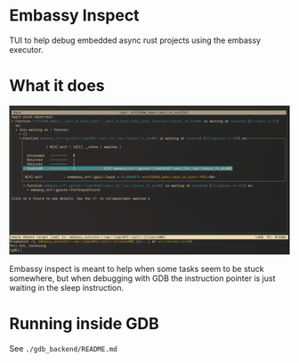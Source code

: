 # Embassy Inspect
TUI to help debug embedded async rust projects using the embassy executor.

# What it does
![terminal showing a TUI inside GDB containing a tree view of where in the future functions a task is waiting](./assets/FullView.png)

Embassy inspect is meant to help when some tasks seem to be stuck somewhere, but when debugging with
GDB the instruction pointer is just waiting in the sleep instruction.


# Running inside GDB
See `./gdb_backend/README.md`
